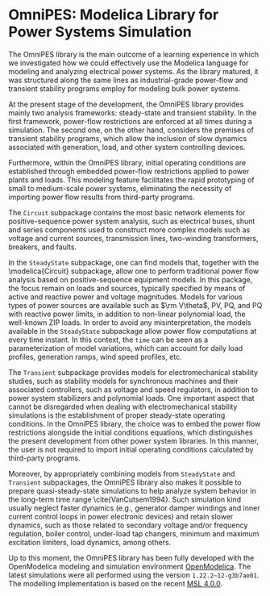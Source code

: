 # **OmniPES**: Modelica Library for Power Systems Simulation

The OmniPES library is the main outcome of a learning experience in which we investigated how we could effectively use the Modelica language for modeling and analyzing electrical power systems. As the library matured, it was structured along the same lines as industrial-grade power-flow and transient stability programs employ for modeling bulk power systems.

At the present stage of the development, the OmniPES library provides mainly two analysis frameworks: steady-state and transient stability. In the first framework, power-flow restrictions are enforced at all times during a simulation. The second one, on the other hand, considers the premises of transient stability programs, which allow the inclusion of slow dynamics associated with generation, load, and other system controlling devices. 

Furthermore, within the OmniPES library, initial operating conditions are established through embedded power-flow restrictions applied to power plants and loads. This modeling feature facilitates the rapid prototyping of small to medium-scale power systems, eliminating the necessity of importing power flow results from third-party programs.

The `Circuit` subpackage contains the most basic network elements for positive-sequence power system analysis, such as electrical buses, shunt and series components used to construct more complex models such as voltage and current sources, transmission lines, two-winding transformers, breakers, and faults.

In the `SteadyState` subpackage, one can find models that, together with the \modelica{Circuit} subpackage, allow one to perform traditional power flow analysis based on positive-sequence equipment models. In this package, the focus remain on loads and sources, typically specified by means of active and reactive power and voltage magnitudes. Models for various types of power sources are available such as $\rm V\theta$, PV, PQ, and PQ with reactive power limits, in addition to non-linear polynomial load, the well-known ZIP loads. In order to avoid any misinterpretation, the models available in the `SteadyState` subpackage allow power flow computations at every time instant.  In this context, the `time` can be seen as a parameterization of model variations, which can account for daily load profiles, generation ramps, wind speed profiles, etc.

The `Transient` subpackage provides models for electromechanical stability studies, such as stability models for synchronous machines and their associated controllers, such as voltage and speed regulators, in addition to power system stabilizers and polynomial loads. One important aspect that cannot be disregarded when dealing with electromechanical stability simulations is the establishment of proper steady-state operating conditions. In the OmniPES library, the choice was to embed the power flow restrictions alongside the initial conditions equations, which distinguishes the present development from other power system libraries. In this manner, the user is not required to import initial operating conditions calculated by third-party programs. 

Moreover, by appropriately combining models from `SteadyState` and `Transient` subpackages, the OmniPES library also makes it possible to prepare quasi-steady-state simulations to help analyze system behavior in the long-term time range \cite{VanCutsem1994}. Such simulation kind usually neglect faster dynamics (e.g., generator damper windings and inner current control loops in power electronic devices) and retain slower dynamics, such as those related to secondary voltage and/or frequency regulation, boiler control, under-load tap changers, minimum and maximum excitation limiters, load dynamics, among others.

Up to this moment, the OmniPES library has been fully developed with the OpenModelica modeling and simulation environment [OpenModelica](https://openmodelica.org/). The latest simulations were all performed using the version `1.22.2~12-g3b7ae01`. The modelling implementation is based on the recent [MSL 4.0.0](https://github.com/modelica/ModelicaStandardLibrary/releases/tag/v4.0.0).
